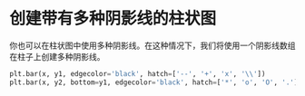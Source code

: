 # 创建带有多种阴影线的柱状图

你也可以在柱状图中使用多种阴影线。在这种情况下，我们将使用一个阴影线数组在柱子上创建多种阴影线。

```python
plt.bar(x, y1, edgecolor='black', hatch=['--', '+', 'x', '\\'])
plt.bar(x, y2, bottom=y1, edgecolor='black', hatch=['*', 'o', 'O', '.'])
```
